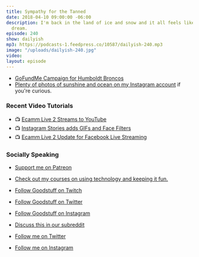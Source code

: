 ```yaml
---
title: Sympathy for the Tanned
date: 2018-04-10 09:00:00 -06:00
description: I'm back in the land of ice and snow and it all feels like a 25C fever
  dream.
episode: 240
show: dailyish
mp3: https://podcasts-1.feedpress.co/10587/dailyish-240.mp3
image: "/uploads/dailyish-240.jpg"
video: 
layout: episode
---
```


* [GoFundMe Campaign for Humboldt Broncos](https://www.gofundme.com/funds-for-humboldt-broncos)
* [Plenty of photos of sunshine and ocean on my Instagram account](https://www.instagram.com/ichrisv2/) if you're curious.

### Recent Video Tutorials

* 📺 [Ecamm Live 2 Streams to YouTube](https://www.youtube.com/watch?v=lpr267l4VDM)
* 📺 [Instagram Stories adds GIFs and Face Filters](https://www.youtube.com/watch?v=c3dGlqozYk4)
* 📺 [Ecamm Live 2 Update for Facebook Live Streaming](https://www.youtube.com/watch?v=nDWEGmDowys)

### Socially Speaking

* [Support me on Patreon](https://www.patreon.com/ichris)
* [Check out my courses on using technology and keeping it fun.](https://courses.chrisenns.com)

* [Follow Goodstuff on Twitch](https://www.twitch.tv/goodstuff_fm)
* [Follow Goodstuff on Twitter](https://twitter.com/goodstufffm)
* [Follow Goodstuff on Instagram](https://www.instagram.com/goodstuff_fm/)
* [Discuss this in our subreddit](https://www.reddit.com/r/Goodstuff_fm/)

* [Follow me on Twitter](https://www.twitter.com/ichris)
* [Follow me on Instagram](https://www.instagram.com/ichrisv2/)
